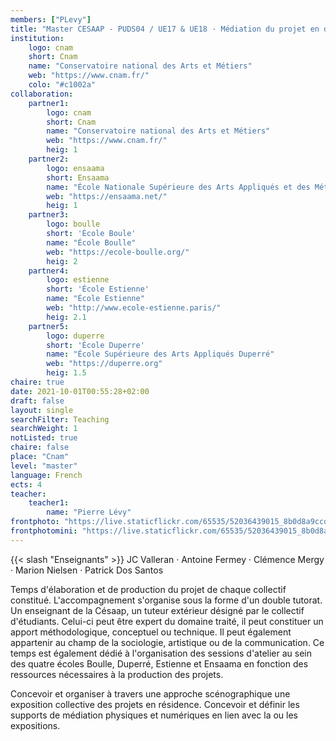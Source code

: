```yaml
---
members: ["PLevy"]
title: "Master CESAAP - PUDS04 / UE17 & UE18 · Médiation du projet en design"
institution:
    logo: cnam
    short: Cnam
    name: "Conservatoire national des Arts et Métiers"
    web: "https://www.cnam.fr/"
    colo: "#c1002a"
collaboration:
    partner1:
        logo: cnam
        short: Cnam
        name: "Conservatoire national des Arts et Métiers"
        web: "https://www.cnam.fr/"
        heig: 1
    partner2:
        logo: ensaama
        short: Ensaama
        name: "École Nationale Supérieure des Arts Appliqués et des Métiers d’Art"
        web: "https://ensaama.net/"
        heig: 1
    partner3:
        logo: boulle
        short: 'École Boule'
        name: "École Boulle"
        web: "https://ecole-boulle.org/"
        heig: 2
    partner4:
        logo: estienne
        short: 'École Estienne'
        name: "École Estienne"
        web: "http://www.ecole-estienne.paris/"
        heig: 2.1
    partner5:
        logo: duperre
        short: 'École Duperre'
        name: "École Supérieure des Arts Appliqués Duperré"
        web: "https://duperre.org"
        heig: 1.5
chaire: true
date: 2021-10-01T00:55:28+02:00
draft: false
layout: single
searchFilter: Teaching
searchWeight: 1
notListed: true
chaire: false
place: "Cnam"
level: "master"
language: French
ects: 4
teacher:
    teacher1:
        name: "Pierre Lévy"
frontphoto: "https://live.staticflickr.com/65535/52036439015_8b0d8a9ccd.jpg"
frontphotomini: "https://live.staticflickr.com/65535/52036439015_8b0d8a9ccd_m.jpg"
---
```


{{< slash "Enseignants" >}} JC Valleran · Antoine Fermey · Clémence Mergy · Marion Nielsen · Patrick Dos Santos

Temps d'élaboration et de production du projet de chaque collectif constitué. L'accompagnement
s'organise sous la forme d'un double tutorat. Un enseignant de la Césaap, un tuteur extérieur
désigné par le collectif d'étudiants. Celui-ci peut être expert du domaine traité, il peut constituer
un apport méthodologique, conceptuel ou technique. Il peut également appartenir au champ de
la sociologie, artistique ou de la communication.
Ce temps est également dédié à l'organisation des sessions d'atelier au sein des quatre écoles
Boulle, Duperré, Estienne et Ensaama en fonction des ressources nécessaires à la production des
projets.

Concevoir et organiser à travers une approche scénographique une exposition collective des
projets en résidence. Concevoir et définir les supports de médiation physiques et numériques en
lien avec la ou les expositions.
